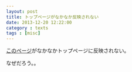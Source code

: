```yaml
---
layout: post
title: トップページがなかなか反映されない
date: 2013-12-20 12:22:00
category : texts
tags : [misc]
---
```


[このページ](http://kai-zoa.github.io/index.html)がなかなかトップページに反映されない。

なぜだろう。。